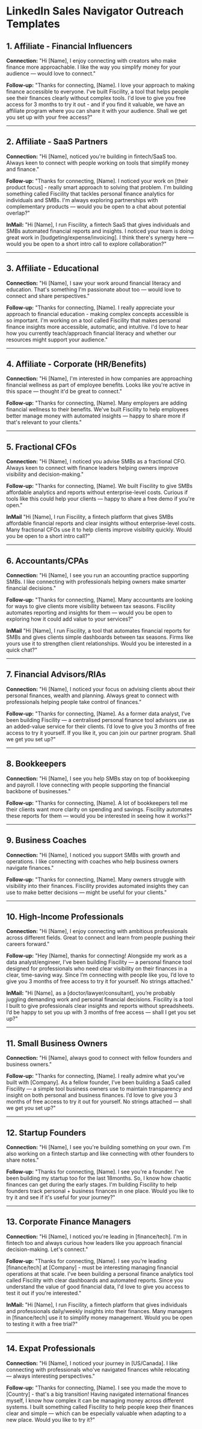 # LinkedIn Sales Navigator Outreach Templates

## 1. Affiliate - Financial Influencers

**Connection:**
"Hi [Name], I enjoy connecting with creators who make finance more approachable. I like the way you simplify money for your audience — would love to connect."

**Follow-up:**
"Thanks for connecting, [Name]. I love your approach to making finance accessible to everyone. I've built Fiscility, a tool that helps people see their finances clearly without complex tools. I'd love to give you free access for 3 months to try it out - and if you find it valuable, we have an affiliate program where you can share it with your audience. Shall we get you set up with your free access?"

---

## 2. Affiliate - SaaS Partners

**Connection:**
"Hi [Name], noticed you're building in fintech/SaaS too. Always keen to connect with people working on tools that simplify money and finance."

**Follow-up:**
"Thanks for connecting, [Name]. I noticed your work on [their product focus] - really smart approach to solving that problem. I'm building something called Fiscility that tackles personal finance analytics for individuals and SMBs. I'm always exploring partnerships with complementary products — would you be open to a chat about potential overlap?"

**InMail:**
"Hi [Name], I run Fiscility, a fintech SaaS that gives individuals and SMBs automated financial reports and insights. I noticed your team is doing great work in [budgeting/expense/invoicing]. I think there's synergy here — would you be open to a short intro call to explore collaboration?"

---

## 3. Affiliate - Educational

**Connection:**
"Hi [Name], I saw your work around financial literacy and education. That's something I'm passionate about too — would love to connect and share perspectives."

**Follow-up:**
"Thanks for connecting, [Name]. I really appreciate your approach to financial education - making complex concepts accessible is so important. I'm working on a tool called Fiscility that makes personal finance insights more accessible, automatic, and intuitive. I'd love to hear how you currently teach/approach financial literacy and whether our resources might support your audience."

---

## 4. Affiliate - Corporate (HR/Benefits)

**Connection:**
"Hi [Name], I'm interested in how companies are approaching financial wellness as part of employee benefits. Looks like you're active in this space — thought it'd be great to connect."

**Follow-up:**
"Thanks for connecting, [Name]. Many employers are adding financial wellness to their benefits. We've built Fiscility to help employees better manage money with automated insights — happy to share more if that's relevant to your clients."

---

## 5. Fractional CFOs

**Connection:**
"Hi [Name], I noticed you advise SMBs as a fractional CFO. Always keen to connect with finance leaders helping owners improve visibility and decision-making."

**Follow-up:**
"Thanks for connecting, [Name]. We built Fiscility to give SMBs affordable analytics and reports without enterprise-level costs. Curious if tools like this could help your clients — happy to share a free demo if you're open."

**InMail**
"Hi [Name], I run Fiscility, a fintech platform that gives SMBs affordable financial reports and clear insights without enterprise-level costs. Many fractional CFOs use it to help clients improve visibility quickly. Would you be open to a short intro call?"

---

## 6. Accountants/CPAs

**Connection:**
"Hi [Name], I see you run an accounting practice supporting SMBs. I like connecting with professionals helping owners make smarter financial decisions."

**Follow-up:**
"Thanks for connecting, [Name]. Many accountants are looking for ways to give clients more visibility between tax seasons. Fiscility automates reporting and insights for them — would you be open to exploring how it could add value to your services?"

**InMail**
"Hi [Name], I run Fiscility, a tool that automates financial reports for SMBs and gives clients simple dashboards between tax seasons. Firms like yours use it to strengthen client relationships. Would you be interested in a quick chat?"

---

## 7. Financial Advisors/RIAs

**Connection:**
"Hi [Name], I noticed your focus on advising clients about their personal finances, wealth and planning. Always great to connect with professionals helping people take control of finances."

**Follow-up:**
"Thanks for connecting, [Name]. As a former data analyst, I’ve been building Fiscility — a centralised personal finance tool advisors use as an added-value service for their clients. I’d love to give you 3 months of free access to try it yourself. If you like it, you can join our partner program. Shall we get you set up?"

---

## 8. Bookkeepers

**Connection:**
"Hi [Name], I see you help SMBs stay on top of bookkeeping and payroll. I love connecting with people supporting the financial backbone of businesses."

**Follow-up:**
"Thanks for connecting, [Name]. A lot of bookkeepers tell me their clients want more clarity on spending and savings. Fiscility automates these reports for them — would you be interested in seeing how it works?"

---

## 9. Business Coaches

**Connection:**
"Hi [Name], I noticed you support SMBs with growth and operations. I like connecting with coaches who help business owners navigate finances."

**Follow-up:**
"Thanks for connecting, [Name]. Many owners struggle with visibility into their finances. Fiscility provides automated insights they can use to make better decisions — might be useful for your clients."

---

## 10. High-Income Professionals

**Connection:**
"Hi [Name], I enjoy connecting with ambitious professionals across different fields. Great to connect and learn from people pushing their careers forward."

**Follow-up:**
"Hey [Name], thanks for connecting! Alongside my work as a data analyst/engineer, I’ve been building Fiscility — a personal finance tool designed for professionals who need clear visibility on their finances in a clear, time-saving way. Since I’m connecting with people like you, I’d love to give you 3 months of free access to try it for yourself. No strings attached."

**InMail:**
"Hi [Name], as a [doctor/lawyer/consultant], you’re probably juggling demanding work and personal financial decisions. Fiscility is a tool I built to give professionals clear insights and reports without spreadsheets. I’d be happy to set you up with 3 months of free access — shall I get you set up?"

---

## 11. Small Business Owners

**Connection:**
"Hi [Name], always good to connect with fellow founders and business owners."

**Follow-up:**
"Thanks for connecting, [Name]. I really admire what you’ve built with [Company]. As a fellow founder, I’ve been building a SaaS called Fiscility — a simple tool business owners use to maintain transparency and insight on both personal and business finances. I’d love to give you 3 months of free access to try it out for yourself. No strings attached — shall we get you set up?"

---

## 12. Startup Founders

**Connection:**
"Hi [Name], I see you're building something on your own. I'm also working on a fintech startup and like connecting with other founders to share notes."

**Follow-up:**
"Thanks for connecting, [Name]. I see you're a founder. I've been building my startup too for the last 18months. So, I know how chaotic finances can get during the early stages. I'm building Fiscility to help founders track personal + business finances in one place. Would you like to try it and see if it's useful for your journey?"

---

## 13. Corporate Finance Managers

**Connection:**
"Hi [Name], I noticed you're leading in [finance/tech]. I'm in fintech too and always curious how leaders like you approach financial decision-making. Let's connect."

**Follow-up:**
"Thanks for connecting, [Name]. I see you're leading [finance/tech] at [Company] - must be interesting managing financial operations at that scale. I've been building a personal finance analytics tool called Fiscility with clear dashboards and automated reports. Since you understand the value of good financial data, I'd love to give you access to test it out if you're interested."

**InMail:**
"Hi [Name], I run Fiscility, a fintech platform that gives individuals and professionals daily/weekly insights into their finances. Many managers in [finance/tech] use it to simplify money management. Would you be open to testing it with a free trial?"

---

## 14. Expat Professionals

**Connection:**
"Hi [Name], I noticed your journey in [US/Canada]. I like connecting with professionals who've navigated finances while relocating — always interesting perspectives."

**Follow-up:**
"Thanks for connecting, [Name]. I see you made the move to [Country] - that's a big transition! Having navigated international finances myself, I know how complex it can be managing money across different systems. I built something called Fiscility to help people keep their finances clear and simple — which can be especially valuable when adapting to a new place. Would you like to try it?"